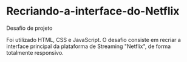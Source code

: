 # Recriando-a-interface-do-Netflix
Desafio de projeto

Foi utilizado HTML, CSS e JavaScript. O desafio consiste em recriar a interface principal da plataforma de Streaming "Netflix", de forma totalmente responsivo. 

